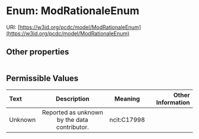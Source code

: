 
# Enum: ModRationaleEnum




URI: [https://w3id.org/pcdc/model/ModRationaleEnum](https://w3id.org/pcdc/model/ModRationaleEnum)


## Other properties

|  |  |  |
| --- | --- | --- |

## Permissible Values

| Text | Description | Meaning | Other Information |
| :--- | :---: | :---: | ---: |
| Unknown | Reported as unknown by the data contributor. | ncit:C17998 |  |

